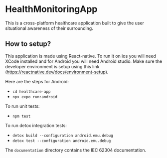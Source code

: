 # HealthMonitoringApp
This is a cross-platform healthcare application built to give the user situational awareness of their surrounding. 

## How to setup?

This application is made using React-native. To run it on ios you will need XCode installed and for Android you will need Android studio. 
Make sure the developer environment is setup using this link (https://reactnative.dev/docs/environment-setup). 

Here are the steps for Android:
- `cd healthcare-app`
- `npx expo run:android`

To run unit tests:
- `npm test`

To run detox integration tests:
- `detox build --configuration android.emu.debug`
- `detox test --configuration android.emu.debug`

The `documentation` directory contains the IEC 62304 documentation.